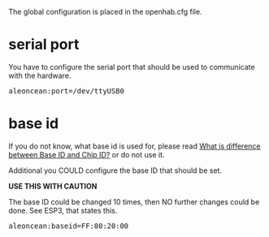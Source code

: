 The global configuration is placed in the openhab.cfg file.

# serial port

You have to configure the serial port that should be used to communicate with the hardware.
<pre>aleoncean:port=/dev/ttyUSB0</pre>

# base id

If you do not know, what base id is used for, please read [What is difference between Base ID and Chip ID?](http://www.enocean.com/en/knowledge-base-doku/enoceansystemspecification:issue:what_is_a_base_id/?purge=1) or do not use it.

Additional you COULD configure the base ID that should be set.

**USE THIS WITH CAUTION**

The base ID could be changed 10 times, then NO further changes could be done. See ESP3, that states this.
<pre>aleoncean:baseid=FF:80:20:00</pre>
